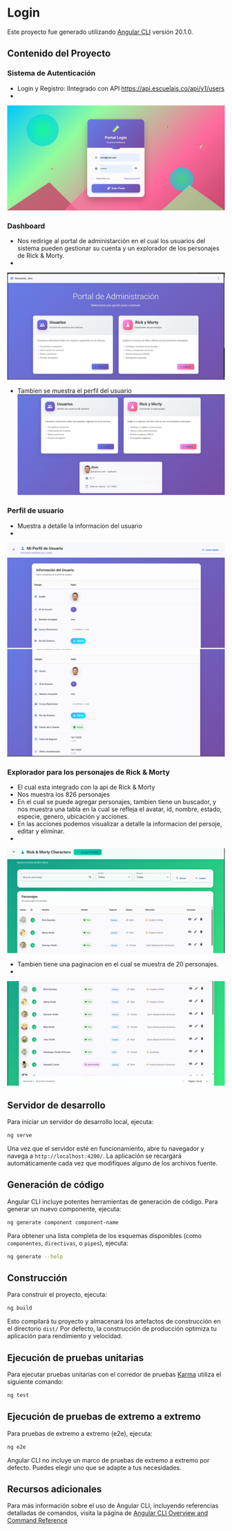 # Login

Este proyecto fue generado utilizando [Angular CLI](https://github.com/angular/angular-cli) versión 20.1.0.

## Contenido del Proyecto

### Sistema de Autenticación
- Login y Registro: IIntegrado con API https://api.escuelajs.co/api/v1/users
- 
![Login Form](https://github.com/lulu123hh/imagenes/blob/7c167d90d7e95d9f2c8fa42288a427dbab639308/imagen1.png)

### Dashboard
- Nos redirige al portal de administarción en el cual los usuarios del sistema pueden gestionar su cuenta y un explorador de los personajes de Rick & Morty.
- 
![Login Form](https://github.com/lulu123hh/imagenes/blob/7c167d90d7e95d9f2c8fa42288a427dbab639308/imagen2.png)
- Tambien se muestra el perfil del usuario
![Login Form](https://github.com/lulu123hh/imagenes/blob/7c167d90d7e95d9f2c8fa42288a427dbab639308/imagen3.png)

### Perfil de usuario
- Muestra a detalle la informacion del usuario
- 
![Login Form](https://github.com/lulu123hh/imagenes/blob/7c167d90d7e95d9f2c8fa42288a427dbab639308/imagen4.png) 
![Login Form](https://github.com/lulu123hh/imagenes/blob/7c167d90d7e95d9f2c8fa42288a427dbab639308/imagen5.png)

### Explorador para los personajes de Rick & Morty
- El cual esta integrado con la api de Rick & Morty
- Nos muestra los 826 personajes 
- En el cual se puede agregar personajes, tambien tiene un buscador, y nos muestra una tabla en la cual se refleja el avatar, id, nombre, estado, especie, genero, ubicación y acciones.
- En las acciones podemos visualizar a detalle la informacion del persoje, editar y eliminar.
- 
![Login Form](https://github.com/lulu123hh/imagenes/blob/7c167d90d7e95d9f2c8fa42288a427dbab639308/imagen6.png)
- Tambien tiene una paginacion en el cual se muestra de 20 personajes.
- 
![Login Form](https://github.com/lulu123hh/imagenes/blob/7c167d90d7e95d9f2c8fa42288a427dbab639308/imagen7.png) 

## Servidor de desarrollo

Para iniciar un servidor de desarrollo local, ejecuta:

```bash
ng serve
```

Una vez que el servidor esté en funcionamiento, abre tu navegador y navega a `http://localhost:4200/`. La aplicación se recargará automáticamente cada vez que modifiques alguno de los archivos fuente.

## Generación de código

Angular CLI incluye potentes herramientas de generación de código. Para generar un nuevo componente, ejecuta:

```bash
ng generate component component-name
```

Para obtener una lista completa de los esquemas disponibles (como `componentes`, `directivas`, o `pipes`), ejecuta:

```bash
ng generate --help
```

## Construcción

Para construir el proyecto, ejecuta:

```bash
ng build
```

Esto compilará tu proyecto y almacenará los artefactos de construcción en el directorio `dist/` Por defecto, la construcción de producción optimiza tu aplicación para rendimiento y velocidad.

## Ejecución de pruebas unitarias

Para ejecutar pruebas unitarias con el corredor de pruebas [Karma](https://karma-runner.github.io) utiliza el siguiente comando:

```bash
ng test
```

## Ejecución de pruebas de extremo a extremo

Para pruebas de extremo a extremo (e2e), ejecuta:

```bash
ng e2e
```

Angular CLI no incluye un marco de pruebas de extremo a extremo por defecto. Puedes elegir uno que se adapte a tus necesidades.

## Recursos adicionales

Para más información sobre el uso de Angular CLI, incluyendo referencias detalladas de comandos, visita la página de [Angular CLI Overview and Command Reference](https://angular.dev/tools/cli)
